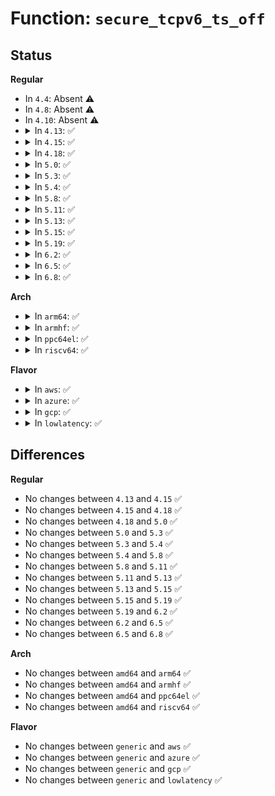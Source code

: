 # Function: <code>secure_tcpv6_ts_off</code>

## Status
<b>Regular</b>
<ul>
<li>
In <code>4.4</code>: Absent ⚠️
</li>
<li>
In <code>4.8</code>: Absent ⚠️
</li>
<li>
In <code>4.10</code>: Absent ⚠️
</li>
<li>
<details>
<summary>In <code>4.13</code>: ✅</summary>

```c
u32 secure_tcpv6_ts_off(const struct net *net, const __be32 *saddr, const __be32 *daddr);
```

**Collision:** Unique Global

**Inline:** No

**Transformation:** False

**Instances:**

```
In net/core/secure_seq.c (ffffffff817c3ee0)
Location: net/core/secure_seq.c:54
Inline: False
Direct callers:
  - net/ipv6/tcp_ipv6.c:tcp_v6_connect
  - net/ipv6/tcp_ipv6.c:tcp_v6_init_ts_off
  - net/ipv6/syncookies.c:cookie_v6_check
```
**Symbols:**

```
ffffffff817c3ee0-ffffffff817c3f9d: secure_tcpv6_ts_off (STB_GLOBAL)
```
</details>
</li>
<li>
<details>
<summary>In <code>4.15</code>: ✅</summary>

```c
u32 secure_tcpv6_ts_off(const struct net *net, const __be32 *saddr, const __be32 *daddr);
```

**Collision:** Unique Global

**Inline:** No

**Transformation:** False

**Instances:**

```
In net/core/secure_seq.c (ffffffff8183d9a0)
Location: net/core/secure_seq.c:54
Inline: False
Direct callers:
  - net/ipv6/tcp_ipv6.c:tcp_v6_connect
  - net/ipv6/tcp_ipv6.c:tcp_v6_init_ts_off
  - net/ipv6/syncookies.c:cookie_v6_check
```
**Symbols:**

```
ffffffff8183d9a0-ffffffff8183da65: secure_tcpv6_ts_off (STB_GLOBAL)
```
</details>
</li>
<li>
<details>
<summary>In <code>4.18</code>: ✅</summary>

```c
u32 secure_tcpv6_ts_off(const struct net *net, const __be32 *saddr, const __be32 *daddr);
```

**Collision:** Unique Global

**Inline:** No

**Transformation:** False

**Instances:**

```
In net/core/secure_seq.c (ffffffff818881c0)
Location: net/core/secure_seq.c:54
Inline: False
Direct callers:
  - net/ipv6/tcp_ipv6.c:tcp_v6_connect
  - net/ipv6/tcp_ipv6.c:tcp_v6_init_ts_off
  - net/ipv6/syncookies.c:cookie_v6_check
```
**Symbols:**

```
ffffffff818881c0-ffffffff81888276: secure_tcpv6_ts_off (STB_GLOBAL)
```
</details>
</li>
<li>
<details>
<summary>In <code>5.0</code>: ✅</summary>

```c
u32 secure_tcpv6_ts_off(const struct net *net, const __be32 *saddr, const __be32 *daddr);
```

**Collision:** Unique Global

**Inline:** No

**Transformation:** False

**Instances:**

```
In net/core/secure_seq.c (ffffffff818a8d90)
Location: net/core/secure_seq.c:54
Inline: False
Direct callers:
  - net/ipv6/tcp_ipv6.c:tcp_v6_connect
  - net/ipv6/tcp_ipv6.c:tcp_v6_init_ts_off
  - net/ipv6/syncookies.c:cookie_v6_check
```
**Symbols:**

```
ffffffff818a8d90-ffffffff818a8e46: secure_tcpv6_ts_off (STB_GLOBAL)
```
</details>
</li>
<li>
<details>
<summary>In <code>5.3</code>: ✅</summary>

```c
u32 secure_tcpv6_ts_off(const struct net *net, const __be32 *saddr, const __be32 *daddr);
```

**Collision:** Unique Global

**Inline:** No

**Transformation:** False

**Instances:**

```
In net/core/secure_seq.c (ffffffff818f4430)
Location: net/core/secure_seq.c:55
Inline: False
Direct callers:
  - net/ipv6/tcp_ipv6.c:tcp_v6_connect
  - net/ipv6/tcp_ipv6.c:tcp_v6_init_ts_off
  - net/ipv6/syncookies.c:cookie_v6_check
```
**Symbols:**

```
ffffffff818f4430-ffffffff818f44e8: secure_tcpv6_ts_off (STB_GLOBAL)
```
</details>
</li>
<li>
<details>
<summary>In <code>5.4</code>: ✅</summary>

```c
u32 secure_tcpv6_ts_off(const struct net *net, const __be32 *saddr, const __be32 *daddr);
```

**Collision:** Unique Global

**Inline:** No

**Transformation:** False

**Instances:**

```
In net/core/secure_seq.c (ffffffff819263e0)
Location: net/core/secure_seq.c:55
Inline: False
Direct callers:
  - net/ipv6/tcp_ipv6.c:tcp_v6_connect
  - net/ipv6/tcp_ipv6.c:tcp_v6_init_ts_off
  - net/ipv6/syncookies.c:cookie_v6_check
```
**Symbols:**

```
ffffffff819263e0-ffffffff81926498: secure_tcpv6_ts_off (STB_GLOBAL)
```
</details>
</li>
<li>
<details>
<summary>In <code>5.8</code>: ✅</summary>

```c
u32 secure_tcpv6_ts_off(const struct net *net, const __be32 *saddr, const __be32 *daddr);
```

**Collision:** Unique Global

**Inline:** No

**Transformation:** False

**Instances:**

```
In net/core/secure_seq.c (ffffffff819fa3b0)
Location: net/core/secure_seq.c:54
Inline: False
Direct callers:
  - net/ipv6/tcp_ipv6.c:tcp_v6_connect
  - net/ipv6/tcp_ipv6.c:tcp_v6_init_ts_off
  - net/ipv6/syncookies.c:cookie_v6_check
```
**Symbols:**

```
ffffffff819fa3b0-ffffffff819fa468: secure_tcpv6_ts_off (STB_GLOBAL)
```
</details>
</li>
<li>
<details>
<summary>In <code>5.11</code>: ✅</summary>

```c
u32 secure_tcpv6_ts_off(const struct net *net, const __be32 *saddr, const __be32 *daddr);
```

**Collision:** Unique Global

**Inline:** No

**Transformation:** False

**Instances:**

```
In net/core/secure_seq.c (ffffffff819f9fa0)
Location: net/core/secure_seq.c:54
Inline: False
Direct callers:
  - net/ipv6/tcp_ipv6.c:tcp_v6_connect
  - net/ipv6/tcp_ipv6.c:tcp_v6_init_ts_off
  - net/ipv6/syncookies.c:cookie_v6_check
```
**Symbols:**

```
ffffffff819f9fa0-ffffffff819fa058: secure_tcpv6_ts_off (STB_GLOBAL)
```
</details>
</li>
<li>
<details>
<summary>In <code>5.13</code>: ✅</summary>

```c
u32 secure_tcpv6_ts_off(const struct net *net, const __be32 *saddr, const __be32 *daddr);
```

**Collision:** Unique Global

**Inline:** No

**Transformation:** False

**Instances:**

```
In net/core/secure_seq.c (ffffffff819e0170)
Location: net/core/secure_seq.c:54
Inline: False
Direct callers:
  - net/ipv6/tcp_ipv6.c:tcp_v6_connect
  - net/ipv6/tcp_ipv6.c:tcp_v6_init_ts_off
  - net/ipv6/syncookies.c:cookie_v6_check
```
**Symbols:**

```
ffffffff819e0170-ffffffff819e022a: secure_tcpv6_ts_off (STB_GLOBAL)
```
</details>
</li>
<li>
<details>
<summary>In <code>5.15</code>: ✅</summary>

```c
u32 secure_tcpv6_ts_off(const struct net *net, const __be32 *saddr, const __be32 *daddr);
```

**Collision:** Unique Global

**Inline:** No

**Transformation:** False

**Instances:**

```
In net/core/secure_seq.c (ffffffff81a90230)
Location: net/core/secure_seq.c:54
Inline: False
Direct callers:
  - net/ipv6/tcp_ipv6.c:tcp_v6_connect
  - net/ipv6/tcp_ipv6.c:tcp_v6_init_ts_off
  - net/ipv6/syncookies.c:cookie_v6_check
```
**Symbols:**

```
ffffffff81a90230-ffffffff81a902ef: secure_tcpv6_ts_off (STB_GLOBAL)
```
</details>
</li>
<li>
<details>
<summary>In <code>5.19</code>: ✅</summary>

```c
u32 secure_tcpv6_ts_off(const struct net *net, const __be32 *saddr, const __be32 *daddr);
```

**Collision:** Unique Global

**Inline:** No

**Transformation:** False

**Instances:**

```
In net/core/secure_seq.c (ffffffff81c06060)
Location: net/core/secure_seq.c:56
Inline: False
Direct callers:
  - net/ipv6/tcp_ipv6.c:tcp_v6_connect
  - net/ipv6/tcp_ipv6.c:tcp_v6_init_ts_off
  - net/ipv6/syncookies.c:cookie_v6_check
```
**Symbols:**

```
ffffffff81c06060-ffffffff81c06140: secure_tcpv6_ts_off (STB_GLOBAL)
```
</details>
</li>
<li>
<details>
<summary>In <code>6.2</code>: ✅</summary>

```c
u32 secure_tcpv6_ts_off(const struct net *net, const __be32 *saddr, const __be32 *daddr);
```

**Collision:** Unique Global

**Inline:** No

**Transformation:** False

**Instances:**

```
In net/core/secure_seq.c (ffffffff81db5970)
Location: net/core/secure_seq.c:56
Inline: False
Direct callers:
  - net/ipv6/tcp_ipv6.c:tcp_v6_connect
  - net/ipv6/tcp_ipv6.c:tcp_v6_init_ts_off
  - net/ipv6/syncookies.c:cookie_v6_check
```
**Symbols:**

```
ffffffff81db5970-ffffffff81db5a50: secure_tcpv6_ts_off (STB_GLOBAL)
```
</details>
</li>
<li>
<details>
<summary>In <code>6.5</code>: ✅</summary>

```c
u32 secure_tcpv6_ts_off(const struct net *net, const __be32 *saddr, const __be32 *daddr);
```

**Collision:** Unique Global

**Inline:** No

**Transformation:** False

**Instances:**

```
In net/core/secure_seq.c (ffffffff81e25f40)
Location: net/core/secure_seq.c:56
Inline: False
Direct callers:
  - net/ipv6/tcp_ipv6.c:tcp_v6_connect
  - net/ipv6/tcp_ipv6.c:tcp_v6_init_ts_off
  - net/ipv6/syncookies.c:cookie_v6_check
```
**Symbols:**

```
ffffffff81e25f40-ffffffff81e26020: secure_tcpv6_ts_off (STB_GLOBAL)
```
</details>
</li>
<li>
<details>
<summary>In <code>6.8</code>: ✅</summary>

```c
u32 secure_tcpv6_ts_off(const struct net *net, const __be32 *saddr, const __be32 *daddr);
```

**Collision:** Unique Global

**Inline:** No

**Transformation:** False

**Instances:**

```
In net/core/secure_seq.c (ffffffff81ee3ed0)
Location: net/core/secure_seq.c:56
Inline: False
Direct callers:
  - net/ipv6/tcp_ipv6.c:tcp_v6_connect
  - net/ipv6/tcp_ipv6.c:tcp_v6_init_ts_off
  - net/ipv6/syncookies.c:cookie_v6_check
```
**Symbols:**

```
ffffffff81ee3ed0-ffffffff81ee3fb0: secure_tcpv6_ts_off (STB_GLOBAL)
```
</details>
</li>
</ul>
<b>Arch</b>
<ul>
<li>
<details>
<summary>In <code>arm64</code>: ✅</summary>

```c
u32 secure_tcpv6_ts_off(const struct net *net, const __be32 *saddr, const __be32 *daddr);
```

**Collision:** Unique Global

**Inline:** No

**Transformation:** False

**Instances:**

```
In net/core/secure_seq.c (ffff800010bc2630)
Location: net/core/secure_seq.c:55
Inline: False
Direct callers:
  - net/ipv6/tcp_ipv6.c:tcp_v6_connect
  - net/ipv6/tcp_ipv6.c:tcp_v6_init_ts_off
  - net/ipv6/syncookies.c:cookie_v6_check
```
**Symbols:**

```
ffff800010bc2630-ffff800010bc272c: secure_tcpv6_ts_off (STB_GLOBAL)
```
</details>
</li>
<li>
<details>
<summary>In <code>armhf</code>: ✅</summary>

```c
u32 secure_tcpv6_ts_off(const struct net *net, const __be32 *saddr, const __be32 *daddr);
```

**Collision:** Unique Global

**Inline:** No

**Transformation:** False

**Instances:**

```
In net/core/secure_seq.c (c0cdd9ac)
Location: net/core/secure_seq.c:55
Inline: False
Direct callers:
  - net/ipv6/tcp_ipv6.c:tcp_v6_connect
  - net/ipv6/tcp_ipv6.c:tcp_v6_init_ts_off
  - net/ipv6/syncookies.c:cookie_v6_check
```
**Symbols:**

```
c0cdd9ac-c0cddab8: secure_tcpv6_ts_off (STB_GLOBAL)
```
</details>
</li>
<li>
<details>
<summary>In <code>ppc64el</code>: ✅</summary>

```c
u32 secure_tcpv6_ts_off(const struct net *net, const __be32 *saddr, const __be32 *daddr);
```

**Collision:** Unique Global

**Inline:** No

**Transformation:** False

**Instances:**

```
In net/core/secure_seq.c (c000000000c9c4e0)
Location: net/core/secure_seq.c:55
Inline: False
Direct callers:
  - net/ipv6/tcp_ipv6.c:tcp_v6_connect
  - net/ipv6/tcp_ipv6.c:tcp_v6_init_ts_off
  - net/ipv6/syncookies.c:cookie_v6_check
```
**Symbols:**

```
c000000000c9c4e0-c000000000c9c638: secure_tcpv6_ts_off (STB_GLOBAL)
```
</details>
</li>
<li>
<details>
<summary>In <code>riscv64</code>: ✅</summary>

```c
u32 secure_tcpv6_ts_off(const struct net *net, const __be32 *saddr, const __be32 *daddr);
```

**Collision:** Unique Global

**Inline:** No

**Transformation:** False

**Instances:**

```
In net/core/secure_seq.c (ffffffe00074f3e0)
Location: net/core/secure_seq.c:55
Inline: False
Direct callers:
  - net/ipv6/tcp_ipv6.c:tcp_v6_connect
  - net/ipv6/tcp_ipv6.c:tcp_v6_init_ts_off
  - net/ipv6/syncookies.c:cookie_v6_check
```
**Symbols:**

```
ffffffe00074f3e0-ffffffe00074f4c8: secure_tcpv6_ts_off (STB_GLOBAL)
```
</details>
</li>
</ul>
<b>Flavor</b>
<ul>
<li>
<details>
<summary>In <code>aws</code>: ✅</summary>

```c
u32 secure_tcpv6_ts_off(const struct net *net, const __be32 *saddr, const __be32 *daddr);
```

**Collision:** Unique Global

**Inline:** No

**Transformation:** False

**Instances:**

```
In net/core/secure_seq.c (ffffffff818c63e0)
Location: net/core/secure_seq.c:55
Inline: False
Direct callers:
  - net/ipv6/tcp_ipv6.c:tcp_v6_connect
  - net/ipv6/tcp_ipv6.c:tcp_v6_init_ts_off
  - net/ipv6/syncookies.c:cookie_v6_check
```
**Symbols:**

```
ffffffff818c63e0-ffffffff818c6498: secure_tcpv6_ts_off (STB_GLOBAL)
```
</details>
</li>
<li>
<details>
<summary>In <code>azure</code>: ✅</summary>

```c
u32 secure_tcpv6_ts_off(const struct net *net, const __be32 *saddr, const __be32 *daddr);
```

**Collision:** Unique Global

**Inline:** No

**Transformation:** False

**Instances:**

```
In net/core/secure_seq.c (ffffffff81880320)
Location: net/core/secure_seq.c:55
Inline: False
Direct callers:
  - net/ipv6/tcp_ipv6.c:tcp_v6_connect
  - net/ipv6/tcp_ipv6.c:tcp_v6_init_ts_off
  - net/ipv6/syncookies.c:cookie_v6_check
```
**Symbols:**

```
ffffffff81880320-ffffffff818803d8: secure_tcpv6_ts_off (STB_GLOBAL)
```
</details>
</li>
<li>
<details>
<summary>In <code>gcp</code>: ✅</summary>

```c
u32 secure_tcpv6_ts_off(const struct net *net, const __be32 *saddr, const __be32 *daddr);
```

**Collision:** Unique Global

**Inline:** No

**Transformation:** False

**Instances:**

```
In net/core/secure_seq.c (ffffffff819173e0)
Location: net/core/secure_seq.c:55
Inline: False
Direct callers:
  - net/ipv6/tcp_ipv6.c:tcp_v6_connect
  - net/ipv6/tcp_ipv6.c:tcp_v6_init_ts_off
  - net/ipv6/syncookies.c:cookie_v6_check
```
**Symbols:**

```
ffffffff819173e0-ffffffff81917498: secure_tcpv6_ts_off (STB_GLOBAL)
```
</details>
</li>
<li>
<details>
<summary>In <code>lowlatency</code>: ✅</summary>

```c
u32 secure_tcpv6_ts_off(const struct net *net, const __be32 *saddr, const __be32 *daddr);
```

**Collision:** Unique Global

**Inline:** No

**Transformation:** False

**Instances:**

```
In net/core/secure_seq.c (ffffffff819385f0)
Location: net/core/secure_seq.c:55
Inline: False
Direct callers:
  - net/ipv6/tcp_ipv6.c:tcp_v6_connect
  - net/ipv6/tcp_ipv6.c:tcp_v6_init_ts_off
  - net/ipv6/syncookies.c:cookie_v6_check
```
**Symbols:**

```
ffffffff819385f0-ffffffff819386a8: secure_tcpv6_ts_off (STB_GLOBAL)
```
</details>
</li>
</ul>

## Differences
<b>Regular</b>
<ul>
<li>
No changes between <code>4.13</code> and <code>4.15</code> ✅
</li>
<li>
No changes between <code>4.15</code> and <code>4.18</code> ✅
</li>
<li>
No changes between <code>4.18</code> and <code>5.0</code> ✅
</li>
<li>
No changes between <code>5.0</code> and <code>5.3</code> ✅
</li>
<li>
No changes between <code>5.3</code> and <code>5.4</code> ✅
</li>
<li>
No changes between <code>5.4</code> and <code>5.8</code> ✅
</li>
<li>
No changes between <code>5.8</code> and <code>5.11</code> ✅
</li>
<li>
No changes between <code>5.11</code> and <code>5.13</code> ✅
</li>
<li>
No changes between <code>5.13</code> and <code>5.15</code> ✅
</li>
<li>
No changes between <code>5.15</code> and <code>5.19</code> ✅
</li>
<li>
No changes between <code>5.19</code> and <code>6.2</code> ✅
</li>
<li>
No changes between <code>6.2</code> and <code>6.5</code> ✅
</li>
<li>
No changes between <code>6.5</code> and <code>6.8</code> ✅
</li>
</ul>
<b>Arch</b>
<ul>
<li>
No changes between <code>amd64</code> and <code>arm64</code> ✅
</li>
<li>
No changes between <code>amd64</code> and <code>armhf</code> ✅
</li>
<li>
No changes between <code>amd64</code> and <code>ppc64el</code> ✅
</li>
<li>
No changes between <code>amd64</code> and <code>riscv64</code> ✅
</li>
</ul>
<b>Flavor</b>
<ul>
<li>
No changes between <code>generic</code> and <code>aws</code> ✅
</li>
<li>
No changes between <code>generic</code> and <code>azure</code> ✅
</li>
<li>
No changes between <code>generic</code> and <code>gcp</code> ✅
</li>
<li>
No changes between <code>generic</code> and <code>lowlatency</code> ✅
</li>
</ul>
